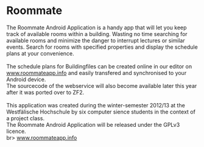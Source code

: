 Roommate
========

The Roommate Android Application is a handy app that will let you keep track 
of available rooms within a building. Wasting no time searching for available rooms
and minimize the danger to interrupt lectures or similar events.
Search for rooms with specified properties and display the schedule plans at your convenience.
<br><br>
The schedule plans for Buildingfiles can be created online in our editor
on www.roommateapp.info and easily transfered and synchronised to your Android device.<br>
The sourcecode of the webservice will also become available later this year after it was
ported over to ZF2.
<br><br>
This application was created during the winter-semester 2012/13 at the Westfälische Hochschule
by six computer sience students in the context of a project class.<br>
The Roommate Android Application will be released under the GPLv3 licence.
<br>br>
www.roommateapp.info<br>
